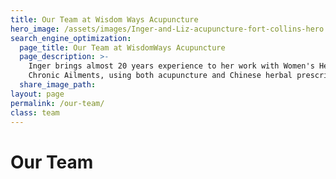 ```yaml
---
title: Our Team at Wisdom Ways Acupuncture
hero_image: /assets/images/Inger-and-Liz-acupuncture-fort-collins-hero.jpg
search_engine_optimization:
  page_title: Our Team at WisdomWays Acupuncture
  page_description: >-
    Inger brings almost 20 years experience to her work with Women's Health &
    Chronic Ailments, using both acupuncture and Chinese herbal prescriptions.
  share_image_path:
layout: page
permalink: /our-team/
class: team
---
```


# Our Team